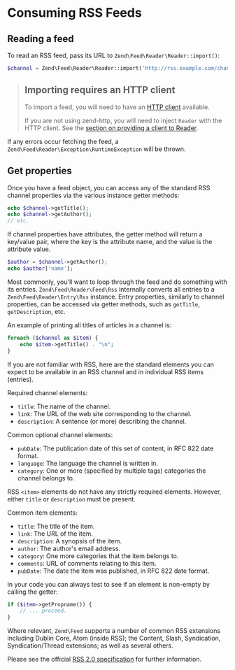 # Consuming RSS Feeds

## Reading a feed

To read an RSS feed, pass its URL to `Zend\Feed\Reader\Reader::import()`:

```php
$channel = Zend\Feed\Reader\Reader::import('http://rss.example.com/channelName');
```

> ## Importing requires an HTTP client
>
> To import a feed, you will need to have an [HTTP client](zend.feed.http-clients)
> available.
>
> If you are not using zend-http, you will need to inject `Reader` with the HTTP
> client. See the [section on providing a client to Reader](http-clients.md#providing-a-client-to-reader).

If any errors occur fetching the feed, a
`Zend\Feed\Reader\Exception\RuntimeException` will be thrown.

## Get properties

Once you have a feed object, you can access any of the standard RSS channel
properties via the various instance getter methods:

```php
echo $channel->getTitle();
echo $channel->getAuthor();
// etc.
```

If channel properties have attributes, the getter method will return a key/value
pair, where the key is the attribute name, and the value is the attribute value.

```php
$author = $channel->getAuthor();
echo $author['name'];
```

Most commonly, you'll want to loop through the feed and do something with its
entries.  `Zend\Feed\Reader\Feed\Rss` internally converts all entries to a
`Zend\Feed\Reader\Entry\Rss` instance. Entry properties, similarly to channel
properties, can be accessed via getter methods, such as `getTitle`,
`getDescription`, etc.

An example of printing all titles of articles in a channel is:

```php
foreach ($channel as $item) {
    echo $item->getTitle() . "\n";
}
```

If you are not familiar with RSS, here are the standard elements you can expect
to be available in an RSS channel and in individual RSS items (entries).

Required channel elements:

- `title`: The name of the channel.
- `link`: The URL of the web site corresponding to the channel.
- `description`: A sentence (or more) describing the channel.

Common optional channel elements:

- `pubDate`: The publication date of this set of content, in RFC 822 date
  format.
- `language`: The language the channel is written in.
- `category`: One or more (specified by multiple tags) categories the channel
  belongs to.

RSS `<item>` elements do not have any strictly required elements. However,
either `title` or `description` must be present.

Common item elements:

- `title`: The title of the item.
- `link`: The URL of the item.
- `description`: A synopsis of the item.
- `author`: The author's email address.
- `category`: One more categories that the item belongs to.
- `comments`: URL of comments relating to this item.
- `pubDate`: The date the item was published, in RFC 822 date format.

In your code you can always test to see if an element is non-empty by calling
the getter:

```php
if ($item->getPropname()) {
    // ... proceed.
}
```

Where relevant, `Zend\Feed` supports a number of common RSS extensions including
Dublin Core, Atom (inside RSS); the Content, Slash, Syndication,
Syndication/Thread extensions; as well as several others.

Please see the official [RSS 2.0 specification](http://cyber.law.harvard.edu/rss/rss.html)
for further information.
